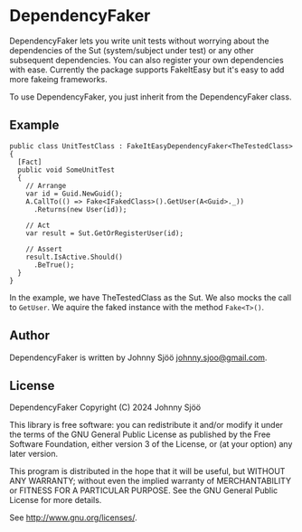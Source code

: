 # DependencyFaker
DependencyFaker lets you write unit tests without worrying about the dependencies of the Sut (system/subject under test) or any other subsequent dependencies. You can also register your own dependencies with ease.
Currently the package supports FakeItEasy but it's easy to add more fakeing frameworks.

To use DependencyFaker, you just inherit from the DependencyFaker<TSut> class.
## Example
```
public class UnitTestClass : FakeItEasyDependencyFaker<TheTestedClass>
{
  [Fact]
  public void SomeUnitTest
  {
    // Arrange
    var id = Guid.NewGuid();
    A.CallTo(() => Fake<IFakedClass>().GetUser(A<Guid>._))
      .Returns(new User(id));

    // Act
    var result = Sut.GetOrRegisterUser(id);

    // Assert
    result.IsActive.Should()
      .BeTrue();
  }
}
```
In the example, we have TheTestedClass as the Sut. We also mocks the call to `GetUser`. We aquire the faked instance with the method `Fake<T>()`.

## Author
DependencyFaker is written by Johnny Sjöö johnny.sjoo@gmail.com.

## License
DependencyFaker Copyright (C) 2024 Johnny Sjöö

This library is free software: you can redistribute it and/or modify it under the terms of the GNU General Public License as published by the Free Software Foundation, either version 3 of the License, or (at your option) any later version.

This program is distributed in the hope that it will be useful, but WITHOUT ANY WARRANTY; without even the implied warranty of MERCHANTABILITY or FITNESS FOR A PARTICULAR PURPOSE. See the GNU General Public License for more details.

See http://www.gnu.org/licenses/.
